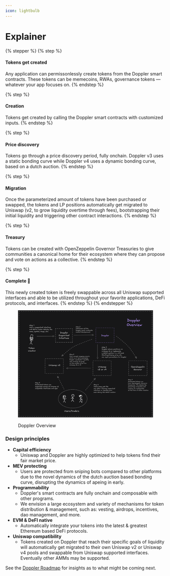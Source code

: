 ```yaml
---
icon: lightbulb
---
```


# Explainer

{% stepper %}
{% step %}
#### Tokens get created

Any application can permissonlessly create tokens from the Doppler smart contracts. These tokens can be memecoins, RWAs, governance tokens — whatever your app focuses on.
{% endstep %}

{% step %}
#### Creation

Tokens get created by calling the Doppler smart contracts with customized inputs.
{% endstep %}

{% step %}
#### Price discovery

Tokens go through a price discovery period, fully onchain. Doppler v3 uses a static bonding curve while Doppler v4 uses a dynamic bonding curve, based on a dutch auction.
{% endstep %}

{% step %}
#### Migration

Once the parameterized amount of tokens have been purchased or swapped, the tokens and LP positions automatically get migrated to Uniswap (v2, to grow liquidity overtime through fees), bootstrapping their initial liquidity and triggering other contract interactions.
{% endstep %}

{% step %}
#### Treasury

Tokens can be created with OpenZeppelin Governor Treasuries to give communities a canonical home for their ecosystem where they can propose and vote on actions as a collective.
{% endstep %}

{% step %}
#### Complete :tada:

This newly created token is freely swappable across all Uniswap supported interfaces and able to be utilized throughout your favorite applications, DeFi protocols, and interfaces.
{% endstep %}
{% endstepper %}

<figure><img src="../img/doppler-overview-dark.png" alt=""><figcaption><p>Doppler Overview</p></figcaption></figure>

### Design principles

* **Capital efficiency**
  * Uniswap and Doppler are highly optimized to help tokens find their fair market price.
* **MEV protecting**
  * Users are protected from sniping bots compared to other platforms due to the novel dynamics of the dutch auction based bonding curve, disrupting the dynamics of apeing in early.
* **Programmability**
  * Doppler's smart contracts are fully onchain and composable with other programs.
  * We envision a large ecosystem and variety of mechanisms for token distribution & management, such as: vesting, airdrops, incentives, dao management, and more.
* **EVM & DeFI native**
  * Automatically integrate your tokens into the latest & greatest Ethereum based DeFi protocols.
* **Uniswap compatibility**
  * Tokens created on Doppler that reach their specific goals of liquidity will automatically get migrated to their own Uniswap v2 or Uniswap v4 pools and swappable from Uniswap supported interfaces. Eventually other AMMs may be supported.



See the [Doppler Roadmap](../resources/protocol-roadmap.md) for insights as to what might be coming next.

